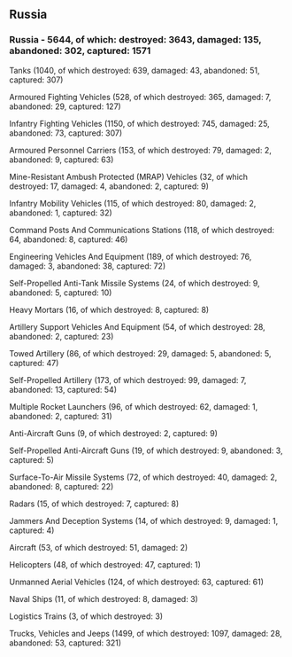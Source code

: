 
 
 ## Russia
 
 ### Russia - 5644, of which: destroyed: 3643, damaged: 135, abandoned: 302, captured: 1571

 

 

 Tanks (1040, of which destroyed: 639, damaged: 43, abandoned: 51, captured: 307)

 Armoured Fighting Vehicles (528, of which destroyed: 365, damaged: 7, abandoned: 29, captured: 127)

 Infantry Fighting Vehicles (1150, of which destroyed: 745, damaged: 25, abandoned: 73, captured: 307)

 Armoured Personnel Carriers (153, of which destroyed: 79, damaged: 2, abandoned: 9, captured: 63)

 Mine-Resistant Ambush Protected (MRAP) Vehicles (32, of which destroyed: 17, damaged: 4, abandoned: 2, captured: 9)

 Infantry Mobility Vehicles (115, of which destroyed: 80, damaged: 2, abandoned: 1, captured: 32)

 Command Posts And Communications Stations (118, of which destroyed: 64, abandoned: 8, captured: 46)

 Engineering Vehicles And Equipment (189, of which destroyed: 76, damaged: 3, abandoned: 38, captured: 72)

 Self-Propelled Anti-Tank Missile Systems (24, of which destroyed: 9, abandoned: 5, captured: 10)

 Heavy Mortars (16, of which destroyed: 8, captured: 8)

 Artillery Support Vehicles And Equipment (54, of which destroyed: 28, abandoned: 2, captured: 23)

 Towed Artillery (86, of which destroyed: 29, damaged: 5, abandoned: 5, captured: 47)

 Self-Propelled Artillery (173, of which destroyed: 99, damaged: 7, abandoned: 13, captured: 54)

 Multiple Rocket Launchers (96, of which destroyed: 62, damaged: 1, abandoned: 2, captured: 31)

 Anti-Aircraft Guns (9, of which destroyed: 2, captured: 9)

 Self-Propelled Anti-Aircraft Guns (19, of which destroyed: 9, abandoned: 3, captured: 5)

 Surface-To-Air Missile Systems (72, of which destroyed: 40, damaged: 2, abandoned: 8, captured: 22)

 Radars (15, of which destroyed: 7, captured: 8)

 Jammers And Deception Systems (14, of which destroyed: 9, damaged: 1, captured: 4)

 Aircraft (53, of which destroyed: 51, damaged: 2)

 Helicopters (48, of which destroyed: 47, captured: 1)

 Unmanned Aerial Vehicles (124, of which destroyed: 63, captured: 61)

 Naval Ships (11, of which destroyed: 8, damaged: 3)

 Logistics Trains (3, of which destroyed: 3)

 Trucks, Vehicles and Jeeps (1499, of which destroyed: 1097, damaged: 28, abandoned: 53, captured: 321)

